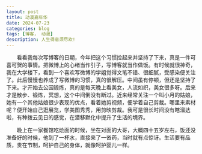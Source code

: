 ```yaml
---
layout: post
title: 动漫嘉年华
date: 2024-07-23
categories: blog
tags: [博客， 动漫]
description: 人生得意须尽欢!
---
```



&emsp;&emsp;看看我每次写博客的日期，今年把这个习惯捡起来并坚持了下来，真是一件可喜可贺的事情。把微博上的心绪当作引子，写博客就当作做饭。有时候就很神奇，我在大学楼下，看到一个喜欢写微博的学姐觉得文笔不错、很细腻，受感染便关注了。此后慢慢也养成了写微博的习惯，真的很解压。中间虽有停顿，但还是坚持了下来。才开始去公园锻炼，真的是每天晚上看美女，人流如织，美女很多呀。后来才是散步、锻炼，冥想，这个中间倒没有断过。近来经常关注一个叫小月的姑娘，她有一个其他姑娘很少表现的优点，看着她剪视频，便学着自己剪裁。哪里来素材呢？便开始自己逛展览，学美图秀秀，用剪映剪裁。我可是很长时间没有瞎溜达啦，有种拨云见日的感觉，在潜移默化中提升了生活的境界。


&emsp;&emsp;晚上在一家餐馆吃烩面的时候，坐在对面的大哥，大概四十五岁左右，饭还没准备好的时候，他到了一杯水，直接来了一沓药，当时就有点惊讶。生活要有品质，贵在节制，呵护自己的身体，就像呵护婴儿一样。
